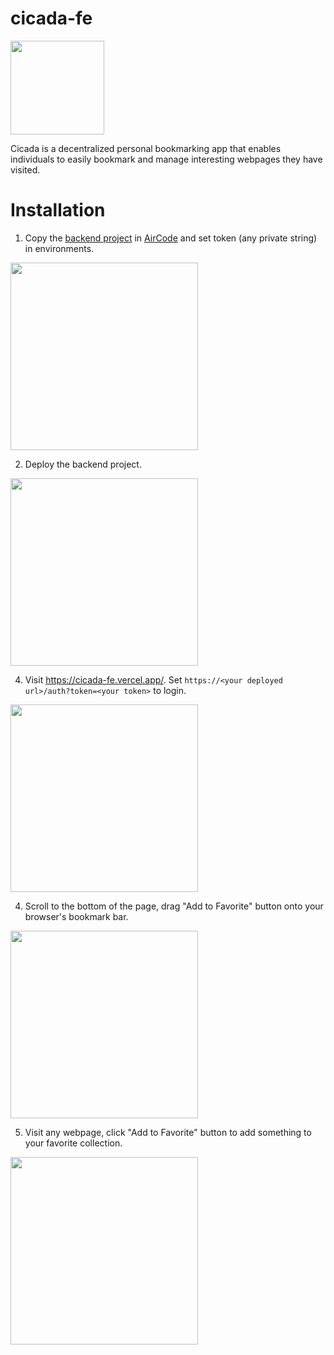 # cicada-fe

<img src="https://pkxfpp.hk.aircodecdn.com/noun-origami-cicada-1572394.1690266256879_gbh9itgdkn.svg" width="150">

Cicada is a decentralized personal bookmarking app that enables individuals to easily bookmark and manage interesting webpages they have visited.

# Installation

1. Copy the [backend project](https://aircode.cool/w6uizm6x3c) in [AirCode](https://aircode.io) and set token (any private string) in environments.

<img src="https://pkxfpp.hk.aircodecdn.com/1689834236189.1689834293088_yu16pyq1g1.jpg" width="300">

2. Deploy the backend project.

<img src="https://pkxfpp.hk.aircodecdn.com/-1.1690270786099_gju83adv7q6.png" width="300">

4. Visit https://cicada-fe.vercel.app/. Set `https://<your deployed url>/auth?token=<your token>` to login.

<img src="https://pkxfpp.hk.aircodecdn.com/1689834533762.1689834549424_ij0nb9jjkme.jpg" width="300">

4. Scroll to the bottom of the page, drag "Add to Favorite" button onto your browser's bookmark bar.

<img src="https://pkxfpp.hk.aircodecdn.com/Jul-20-202314-45-40.1689835607581_ffvq1uetiw.gif" width="300">

5. Visit any webpage, click "Add to Favorite" button to add something to your favorite collection.

<img src="https://pkxfpp.hk.aircodecdn.com/Jul-20-202314-49-57.1689835859647_4x8mw4s4g3l.gif" width="300">
